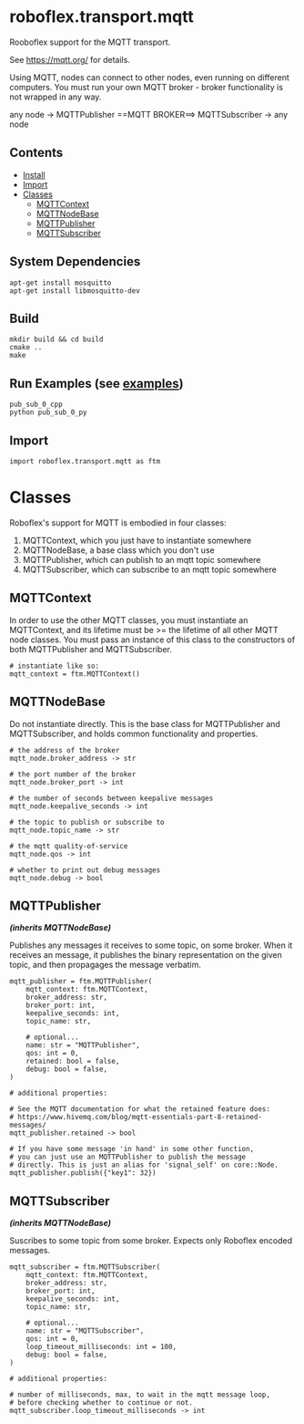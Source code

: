 # roboflex.transport.mqtt

Rooboflex support for the MQTT transport.

See https://mqtt.org/ for details.

Using MQTT, nodes can connect to other nodes, even running on different computers. You must run your own MQTT broker - broker functionality is not wrapped in any way.

any node -> MQTTPublisher ==MQTT BROKER==> MQTTSubscriber -> any node

## Contents

* [Install](#install)
* [Import](#import)
* [Classes](#classes)
    * [MQTTContext](#mqttontext)
    * [MQTTNodeBase](#mqttnodebase)
    * [MQTTPublisher](#mqttpublisher)
    * [MQTTSubscriber](#mqttsubscriber)


## System Dependencies

    apt-get install mosquitto
    apt-get install libmosquitto-dev

## Build

    mkdir build && cd build
    cmake ..
    make

## Run Examples (see [examples](examples))

    pub_sub_0_cpp
    python pub_sub_0_py

## Import

    import roboflex.transport.mqtt as ftm

# Classes

Roboflex's support for MQTT is embodied in four classes:

1. MQTTContext, which you just have to instantiate somewhere
2. MQTTNodeBase, a base class which you don't use
3. MQTTPublisher, which can publish to an mqtt topic somewhere
4. MQTTSubscriber, which can subscribe to an mqtt topic somewhere


## MQTTContext

In order to use the other MQTT classes, you must instantiate an MQTTContext, and its lifetime must be >= the lifetime of all other MQTT node classes. You must pass an instance of this class to the constructors
of both MQTTPublisher and MQTTSubscriber.

    # instantiate like so:
    mqtt_context = ftm.MQTTContext()

## MQTTNodeBase

Do not instantiate directly. This is the base class for MQTTPublisher and MQTTSubscriber, and holds common functionality and properties.

    # the address of the broker
    mqtt_node.broker_address -> str

    # the port number of the broker
    mqtt_node.broker_port -> int

    # the number of seconds between keepalive messages
    mqtt_node.keepalive_seconds -> int

    # the topic to publish or subscribe to
    mqtt_node.topic_name -> str

    # the mqtt quality-of-service
    mqtt_node.qos -> int

    # whether to print out debug messages
    mqtt_node.debug -> bool

## MQTTPublisher

_**(inherits MQTTNodeBase)**_

Publishes any messages it receives to some topic, on some broker. When it receives an message, it publishes the binary representation on the given topic, and then propagages the message verbatim.

    mqtt_publisher = ftm.MQTTPublisher(
        mqtt_context: ftm.MQTTContext,
        broker_address: str,
        broker_port: int,
        keepalive_seconds: int,
        topic_name: str,

        # optional...
        name: str = "MQTTPublisher",
        qos: int = 0,
        retained: bool = false,
        debug: bool = false,
    )

    # additional properties:

    # See the MQTT documentation for what the retained feature does:
    # https://www.hivemq.com/blog/mqtt-essentials-part-8-retained-messages/
    mqtt_publisher.retained -> bool

    # If you have some message 'in hand' in some other function,
    # you can just use an MQTTPublisher to publish the message
    # directly. This is just an alias for 'signal_self' on core::Node.
    mqtt_publisher.publish({"key1": 32})


## MQTTSubscriber

_**(inherits MQTTNodeBase)**_

Suscribes to some topic from some broker. Expects only Roboflex encoded messages.

    mqtt_subscriber = ftm.MQTTSubscriber(
        mqtt_context: ftm.MQTTContext,
        broker_address: str,
        broker_port: int,
        keepalive_seconds: int,
        topic_name: str,

        # optional...
        name: str = "MQTTSubscriber",
        qos: int = 0,
        loop_timeout_milliseconds: int = 100,
        debug: bool = false,
    )

    # additional properties:

    # number of milliseconds, max, to wait in the mqtt message loop,
    # before checking whether to continue or not.
    mqtt_subscriber.loop_timeout_milliseconds -> int
